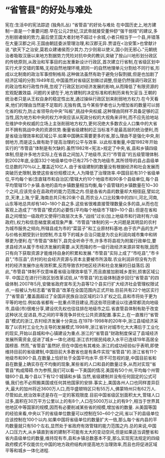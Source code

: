 # “省管县"的好处与难处

宪在:生活中的宪法踪迹 (独角扎丛)
“省管县"的好处与难处
在中国历史上,地方建制一直是一个重要问题.早在公元2世纪,汉武帝就接受董仲舒“强干弱枝"的建议,多方削弱诸侯的势力,最后使王国大者封地不超过十余城,小者只相当于一个县,并错落在大量汉郡之间.王国由朝廷委派管理治理,和汉郡无异.贾谊在<治安策>也曾献计说.“欲天下之治安,莫若众建诸侯而少其力.力少则易以使义,国小则无邪心."元朝统治者吸取汉唐以来地方割据势力凭险对抗中央的教训,突破了按山川地形划分政区的传统原则,从政治和军事目的出发重新设计行政区,首次建立行省制,在省级区划中实行犬牙交错的策略,无视自然地理环境,把同一的自然地理单元分割给不同行省,形成以北制南的政治军事控制格局.这种做法虽然有助于避免分裂割据,但是也加剧了经济区域的分割.1949年后,中国虽然对省级区划做过调整,但是仍然强调行政区划的政治性和行政性作用,忽视了行政区划对经济发展的影响,从而降低了有限资源的宏观配置效益.
问题的关键在于,地方建制的决定标准和机制历来有欠妥当.王朝的统治者只是从王权自身的稳定性出发,通过操纵行政区划来削弱地方权力.在今天看来,他们的理由当然是不足取的.无独有偶,当今某些学者也认为增加省的数量可以弱化省的权力,防止省领导向中央“叫板",挑战中央权威.这种理由同样不具备足够的正当性,因为地方和中央的权力冲突应该从宪政分权的大视角来评判,而不应先验地站在维护中央权威的立场上主张削弱地方权力,更何况绝大多数农业人口集中的大省并不拥有挑战中央的资源优势.衡量省级建制的正当标准不是最高层的统治便利,而是省级治理效率和区域公平.如果中国确实需要更多的省,那么理由不是强化中央,削弱地方,而是这么做有助于提高治理的公平与效率.
以此标准衡量,中国1982年开始实行的“市管县"体制是有欠缺的.虽然1982年<宪法>规定了中央,省,县和乡镇四级体制,但是许多地方实际上在省县之间加入了地级市,实行“市管县"的五级管理体制.到2002年底,全国332个地级单位中已有275个改为地级市,其所领导的县占县级单位总数的70％以上,覆盖近10亿人.由于省级建制的数量没有根据经济和社会发展而突破历史限制,致使这些省份规模过大,人为降低了治理效率.中国目前有31个省级单位,平均每个省(含直辖市和自治区)管辖大约10个地级市和90多个县级单位,每个县平均管辖15个乡镇.各地的县均乡镇数量相当均衡,每个县管辖的乡镇数量在10~30个之间,应该完全在县政府的能力范围之内.但是各省内县的数量却大相径庭,譬如北京,天津,上海,宁夏,海南总共只有20来个县,而农业人口比较集中的四川,河北,河南,山东等地总共却有140~180个县之多.这些省很难直接管理数量众多的县,从而也在客观上造成了“市管县"模式的必要性(平均每个地级市下辖9~10个县).但是在省和县之间增加一级政府又使得行政层次太多,“战线"过长(加上地级市和行政村有六级政府),权力和信息梯度衰减现象严重.
“市管县"体制的另一大问题是其明显的农村为城市服务之倾向,所辖县成为市的“菜篮子"和工业原材料基地.由于农产品的生产与价格长期受到计划控制,市主导下的城乡合治只能是为农业利润向城市集中和转移更为便利.在“市管县"体制下,县完全听命于市,许多市将县视为附属行政单位,要求县经济从属于市经济发展的需要.从天而降的市一级行政经济来源非常有限,因而只有向下获取资源才能维持自身的积累和发展.“市管县"实际上成了“市吃县",“市卡县",“市压县",农村的社会经济资源与资本主要被市所汲取.农业利润非但没有为农村的经济发展作出有效积累,反而导致农村地区经济和社会发展的日益落后.因此,“市管县"体制不仅意味着省级治理效率低下,而且直接加剧城乡差别,损害区域公平.
中国正在进行行政区划改革试验,从“市管县"的五级体制逐步回归“省管县"的四级体制.2007年5月,安徽省政府宣布无为县等12个县实行扩大经济社会管理权限试点,一般被认为标志着“省管县"改革在全国范围内正式开始.目前共有22个地区实行了“省管县",覆盖面超过了全国非民族自治区域的2/3.扩权之后,县和市将处于更为平等的地位.例如各省都有一批重点项目建设,而这些项目建设以往通常都流向地级市,县级(市)很难分享,建设优先权也往往排在地级市之后.省直管县体制有助于改变这种状况,促进县,市之间的平等竞争并优化公共资源配置.事实上,在一直推行“省管县"模式的浙江,农村经济发展十分突出.在1978-1998年的20年中,浙江县域经济采取了以农村工业化为主导的发展模式.1998年,浙江省针对城市化大大滞后于工业化的现实,开始以县城和中心镇建设为重点.浙江的“省管县"财政制度保证了县域经济发展所需资金,促进了城乡一体化进程.浙江农村居民纯收入水平已连续19年高居全国榜首.
然而,“省管县"虽然好,但在中国也有其难处.浙江的成功经验似乎表明,即使维持目前的省级建制,中国目前大多数省也是有条件实现“省管县"的.浙江省有11个地级市和90个县,在数量上恰好处于全国平均水平.但不可忽视的是,中国目前省和县在数量上确实存在不均衡的现象,某些省的人口和县的数量过多,从而对实现“省管县"构成障碍.作为参照,我们可以看一下美国的情况.美国有50个州,平均每个州管辖60个县,每个县以下有12个城镇和乡镇.当然,省级建制并没有任何固定的公式可循,我们也不必照搬美国或任何其他国家的安排.事实上,美国各州人口也同样差异巨大,最大的加州将近3600万人口,而华盛顿特区只有55万人,佛蒙特州只有62万人.尽管如此,统治效率还是存在一定的客观限度.目前中国省级区划面积太大,管辖人口过多,面积在30万平方公里以上的有8个,人口在5000万以上的有9个,相当于世界其他地区中等国家的规模,因而有必要削减某些省的规模,增加省的数量.
从美国等国的经验来看,中央以下的省级单位数量可以控制在50~60个之间,省以下的县级单位应该控制在100个以内.如果中国将省级单位的数量扩大一倍,那么每个省内县的平均数量就只有50个左右,显然处于省政府有效管辖的能力范围之内.总的来说,中国人口压力大,从乡镇直到省的建制不可能有太大的变动空间,但是如果适当调整省和省内县级单位的数量,维持现有市,县和乡镇总数基本不变,那么实现宪法规定的四级政府模式不仅能优化中国的地方政府结构并提高地方治理效率,而且也将促进区域平等和城乡一体化进程.